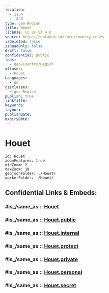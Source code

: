 ```yaml
---
location:
  - 11.4
  - -4.3
type: geo-Region
title: Houet
license: CC BY-SA 4.0
source: https://datahub.io/core/country-codes
isDeleted: false
isReadOnly: false
draft: false
confidential: public
tags:
  - geo/Country/Region
aliases:
  - Houet
Languages:
  - de
cssclasses:
  - geo-Region
publish: true
linkTitle:
keywords:
layout:
publishDate:
expiryDate:
---
```


# Houet

```leaflet
id: Houet
zoomFeatures: true 
minZoom: 2 
maxZoom: 18
geojsonFolder: ./Houet/
markerFolder: ./Houet/
```


## Confidential Links & Embeds: 

### #is_/same_as :: [Houet](/_Standards/Earth/Continent/Africa/Africa~West/Burkina_Faso/Regions~Burkina_Faso/Haut-Bassins/counties~Haut-Bassins/Houet.md) 

### #is_/same_as :: [Houet.public](/_public/Earth/Continent/Africa/Africa~West/Burkina_Faso/Regions~Burkina_Faso/Haut-Bassins/counties~Haut-Bassins/Houet.public.md) 

### #is_/same_as :: [Houet.internal](/_internal/Earth/Continent/Africa/Africa~West/Burkina_Faso/Regions~Burkina_Faso/Haut-Bassins/counties~Haut-Bassins/Houet.internal.md) 

### #is_/same_as :: [Houet.protect](/_protect/Earth/Continent/Africa/Africa~West/Burkina_Faso/Regions~Burkina_Faso/Haut-Bassins/counties~Haut-Bassins/Houet.protect.md) 

### #is_/same_as :: [Houet.private](/_private/Earth/Continent/Africa/Africa~West/Burkina_Faso/Regions~Burkina_Faso/Haut-Bassins/counties~Haut-Bassins/Houet.private.md) 

### #is_/same_as :: [Houet.personal](/_personal/Earth/Continent/Africa/Africa~West/Burkina_Faso/Regions~Burkina_Faso/Haut-Bassins/counties~Haut-Bassins/Houet.personal.md) 

### #is_/same_as :: [Houet.secret](/_secret/Earth/Continent/Africa/Africa~West/Burkina_Faso/Regions~Burkina_Faso/Haut-Bassins/counties~Haut-Bassins/Houet.secret.md)


